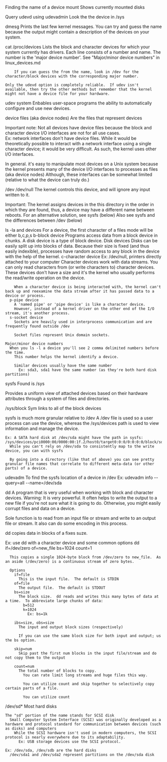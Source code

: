 Finding the name of a device
  mount
    Shows currently mounted disks

  Query udevd using udevadmin
  Look the the device in /sys

  dmesg
    Prints the last few kernel messages.  You can try and guess the name because the output might contain a description of the devices on your system.

  cat /proc/devices
    Lists the block and character devices for which your system currently has drivers.
      Each line consists of a number and name.  The number is the 'major device number'.
        See "Major/minor device numbers" in linux_devices.md

        If you can guess the from the name, look in /dev for the character/block devices with the corresponding major number.

    Only the udevd option is completely reliable.  If udev isn't available, then try the other methods but remember that the kernel might not have a device file for your hardware.




udev system
  Enbables user-space programs the ability to automatically configure and use new devices.

device files (aka device nodes)
  Are the files that represent devices

  Important note: Not all devices have device files because the block and character device I/O interfaces are not for all use cases.  
    Ex: network interfaces don't have device files.
      While it would be theoretically possible to interact with a network interface using a single character device; it would be very difficult.  As such, the kernel uses other I/O interfaces.

  In general. it's easy to manipulate most devices on a Unix system because the kernel presents many of the device I/O interfaces to processes as files (aka device nodes)
    Although, these interfaces can be somewhat limited (relative to what the device can truly do.)

/dev
  /dev/null
    The kernel controls this device, and will ignore any input written to it.

  Important: The kernel assigns devices in the this directory in the order in which they are found, thus, a device may have a different name between reboots.
    For an alternative solution, see sysfs (below) Also see sysfs and the differences between /dev (below)

  ls -la and devices
    For a device, the first character of a files mode will be either b,c,p,s
      b-block device
        Programs access data from a block device in chunks.  A disk device is a type of block device.
          Disk devices
            Disks can be easily split up into blocks of data.  Because their size is fixed (and thus easily indexible), processes have random access to any block in the device with the help of the kernel.
      c-character device 
        Ex: /dev/null, printers directly attached to your computer
        Character devices work with data streams.  You can only read characters from (or write characters to) character devices.  These devices don't have a size and it's the kernel who usually performs the read/write operation on the device.

        When a character device is being interacted with, the kernel can't back up and reexamine the data stream after it has passed data to a device or process.
      p-pipe device
        A 'named pipe' or 'pipe device' is like a character device.
        However, instead of a kernel driver on the other end of the I/O stream, it's another process.
      s-socket device
        Sockets are heavily used in interprocess communication and are frequently found outside /dev

        Socket files represent Unix domain sockets.

    Major/minor device numbers
      When you ls -l a device you'll see 2 comma delimited numbers before the time.
        This number helps the kernel identify a device.

        Similar devices usually have the same number
          Ex: sda3, sda1 have the same number (as they're both hard disk partitions)
sysfs
  Found is /sys

  Provides a uniform view of attached devices based on their hardware attributes through a system of files and directories.  

  /sys/block
    Sym links to all of the block devices

  sysfs is much more granular relative to /dev
    A /dev file is used so a user process can use the device, whereas the /sys/devices path is used to view information and manage the device.

    Ex: A SATA hard disk at /dev/sda might have the path in sysfs: /sys/devices/pci0000:00/0000:00:1f.2/host0/target0:0:0/0:0:0:0/block/sda
      While you can't rely on /dev/sda to consistently map to the write device, you can with sysfs

      By going into a directory (like that of above) you can see pretty granular file names that correlate to different meta-data (or other parts) of a device.

  udevadm
  To find the sysfs location of a device in /dev
    Ex: udevadm info --query=all --name=/dev/sda

dd
  A program that is very useful when working with block and character devices.
    Warning: It is very powerful.  It often helps to write the output to a new file if you're not sure what it is going to do.  Otherwise, you might easily corrupt files and data on a device.

  Sole function is to read from an input file or stream and write to an output file or stream.
    It also can do some encoding in this process.

  dd copies data in blocks of a fixes suze.

  Ex: use dd with a character device and some common options
    dd if=/dev/zero of=new_file bs=1024 count=1

      This copies a single 1024-byte block from /dev/zero to new_file.  As an aside (/dev/zero) is a continuous stream of zero bytes.

      Options
        if=file
          This is the input file.  The default is STDIN
        of=file
          The output file.  The default is STDOUT
        bs=size
          The block size.  dd reads and writes this many bytes of data at a time.  To abbreviate large chunks of data:
            b=512
            k=1024
              Ex: bs=1k

        ibs=size, obs=size
          The input and output block sizes (respectively)

          If you can use the same block size for both input and output; us the bs option.

        skip=num
          Skip past the first num blocks in the input file/stream and do not copy them to the output

        count=num
          The total number of blocks to copy.
            You can rate limit long streams and huge files this way.

            You can utilize count and skip together to selectively copy certain parts of a file.

            You can utilize count 

  /dev/sd*
    Most hard disks

    The "sd" portion of the name stands for SCSI disk
      Small Computer System Interface (SCSI) was originally developed as a hardware and protocol standard for communication between devices (such as disks) and computers
        While the SCSI hardware isn't used in modern computers, the SCSI protocol is nearly everywhere due to its adaptability.  
          Ex: USB storage devices use the SCSI protocol.

    Ex: /dev/sda, /dev/sdb are the hard disks
      /dev/sda1 and /dev/sda2 represent partitions on the /dev/sda disk





